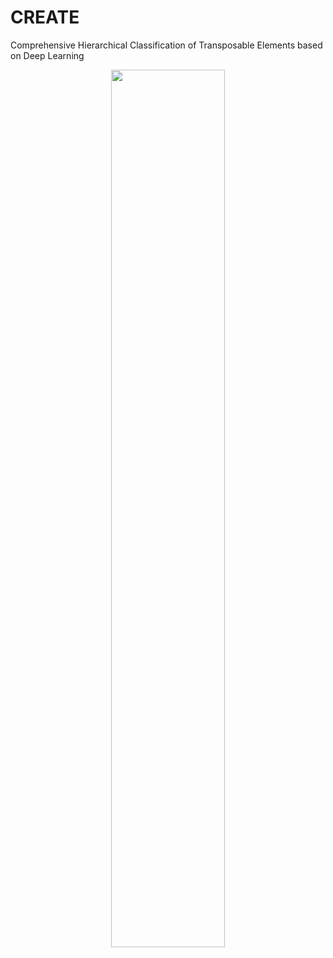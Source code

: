 # CREATE
Comprehensive Hierarchical Classification of Transposable Elements based on Deep Learning
<div align=center>
<img src="https://github.com/yangqi-cs/CREATE/assets/26338653/39134c71-85a5-4819-9e76-2f702e72504a" width="60%">
</div>
